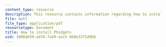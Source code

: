 ```yaml
---
content_type: resource
description: This resource contains information regarding how to install phidgets.
file: null
file_type: application/pdf
resourcetype: Document
title: How to install Phidgets
uid: 3d06dd39-a476-7a40-aac5-6b0e3371d9b6
---
```

